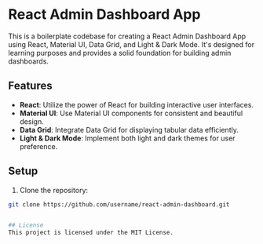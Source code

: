 # React Admin Dashboard App

This is a boilerplate codebase for creating a React Admin Dashboard App using React, Material UI, Data Grid, and Light & Dark Mode. It's designed for learning purposes and provides a solid foundation for building admin dashboards.

## Features

- **React**: Utilize the power of React for building interactive user interfaces.
- **Material UI**: Use Material UI components for consistent and beautiful design.
- **Data Grid**: Integrate Data Grid for displaying tabular data efficiently.
- **Light & Dark Mode**: Implement both light and dark themes for user preference.

## Setup

1. Clone the repository:

```bash
git clone https://github.com/username/react-admin-dashboard.git


## License
This project is licensed under the MIT License.
